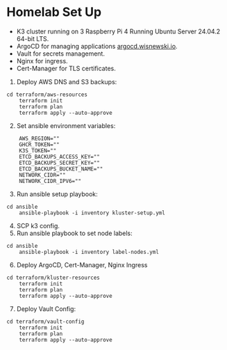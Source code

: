 # Homelab Set Up

- K3 cluster running on 3 Raspberry Pi 4 Running Ubuntu Server 24.04.2 64-bit LTS.
- ArgoCD for managing applications [argocd.wisnewski.io](https://github.com/nwisnewski89/argocd.wisnewski.io). 
- Vault for secrets management.
- Nginx for ingress.
- Cert-Manager for TLS certificates.

1. Deploy AWS DNS and S3 backups:
```
cd terraform/aws-resources
    terraform init
    terraform plan
    terraform apply --auto-approve
```
2. Set ansible environment variables:
```
    AWS_REGION=""
    GHCR_TOKEN=""
    K3S_TOKEN=""
    ETCD_BACKUPS_ACCESS_KEY=""
    ETCD_BACKUPS_SECRET_KEY=""
    ETCD_BACKUPS_BUCKET_NAME=""
    NETWORK_CIDR=""
    NETWORK_CIDR_IPV6=""
```
3. Run ansible setup playbook:
```
cd ansible
    ansible-playbook -i inventory kluster-setup.yml
```
4. SCP k3 config.
5. Run ansible playbook to set node labels:
```
cd ansible
    ansible-playbook -i inventory label-nodes.yml
```
6. Deploy ArgoCD, Cert-Manager, Nginx Ingress
```
cd terraform/kluster-resources
    terraform init
    terraform plan
    terraform apply --auto-approve
```
7. Deploy Vault Config:
```
cd terraform/vault-config
    terraform init
    terraform plan
    terraform apply --auto-approve
```

